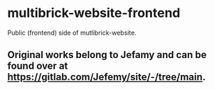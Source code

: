 # multibrick-website-frontend
 Public (frontend) side of mutlibrick-website.

## Original works belong to Jefamy and can be found over at https://gitlab.com/Jefemy/site/-/tree/main.